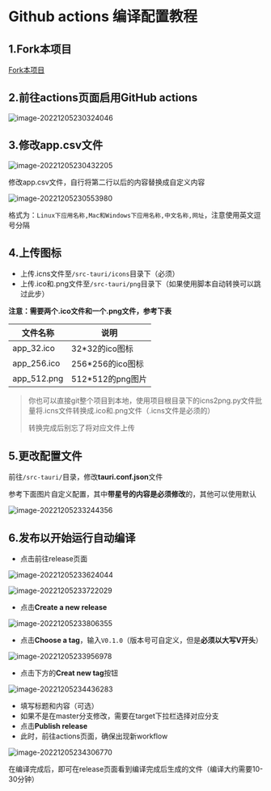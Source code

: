 # Github actions 编译配置教程

## 1.Fork本项目

[Fork本项目](https://github.com/tw93/Pake/fork)

## 2.前往actions页面启用GitHub actions

![image-20221205230324046](assets/image-20221205230324046.png)





## 3.修改app.csv文件

![image-20221205230432205](assets/image-20221205230432205.png)

修改app.csv文件，自行将第二行以后的内容替换成自定义内容

![image-20221205230553980](assets/image-20221205230553980.png)

格式为：`Linux下应用名称,Mac和Windows下应用名称,中文名称,网址`，注意使用英文逗号分隔

## 4.上传图标

- 上传.icns文件至`/src-tauri/icons`目录下（必须）
- 上传.ico和.png文件至`/src-tauri/png`目录下（如果使用脚本自动转换可以跳过此步）

**注意：需要两个.ico文件和一个.png文件，参考下表**



| 文件名称    | 说明             |
| ----------- | ---------------- |
| app_32.ico  | 32*32的ico图标   |
| app_256.ico | 256*256的ico图标 |
| app_512.png | 512*512的png图片 |

> 你也可以直接git整个项目到本地，使用项目根目录下的icns2png.py文件批量将.icns文件转换成.ico和.png文件（.icns文件是必须的）
>
> 转换完成后别忘了将对应文件上传

## 5.更改配置文件

前往`/src-tauri/`目录，修改**tauri.conf.json**文件

参考下面图片自定义配置，其中**带星号的内容是必须修改**的，其他可以使用默认

![image-20221205233244356](assets/image-20221205233244356.png)

## 6.发布以开始运行自动编译

- 点击前往release页面

![image-20221205233624044](assets/image-20221205233624044.png)

![image-20221205233722029](assets/image-20221205233722029.png)

- 点击**Create a new release**

![image-20221205233806355](assets/image-20221205233806355.png)

- 点击**Choose a tag**，输入`V0.1.0`（版本号可自定义，但是**必须以大写V开头**）

![image-20221205233956978](assets/image-20221205233956978.png)

- 点击下方的**Creat new tag**按钮

![image-20221205234436283](assets/image-20221205234436283.png)

- 填写标题和内容（可选）
- 如果不是在master分支修改，需要在target下拉栏选择对应分支
- 点击**Publish release**
- 此时，前往actions页面，确保出现新workflow

![image-20221205234306770](assets/image-20221205234306770.png)

在编译完成后，即可在release页面看到编译完成后生成的文件（编译大约需要10-30分钟）